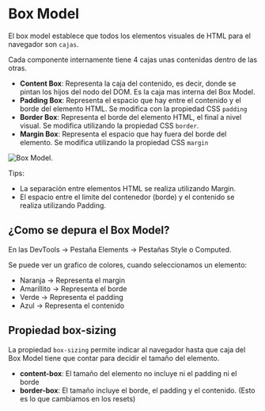 # Box Model

El box model establece que todos los elementos visuales de HTML para el navegador son `cajas`.

Cada componente internamente tiene 4 cajas unas contenidas dentro de las otras.

- **Content Box**: Representa la caja del contenido, es decir, donde se pintan los hijos del nodo del DOM. Es la caja mas interna del Box Model.
- **Padding Box**: Representa el espacio que hay entre el contenido y el borde del elemento HTML. Se modifica con la propiedad CSS `padding`
- **Border Box**: Representa el borde del elemento HTML, el final a nivel visual. Se modifica utilizando la propiedad CSS `border`.
- **Margin Box**: Representa el espacio que hay fuera del borde del elemento. Se modifica utilizando la propiedad CSS `margin`

![Box Model](https://web-dev.imgix.net/image/VbAJIREinuYvovrBzzvEyZOpw5w1/ECuEOJEGnudhXW5JEFih.svg).

Tips:

- La separación entre elementos HTML se realiza utilizando Margin.
- El espacio  entre el limite del contenedor (borde) y el contenido se realiza utilizando Padding.

## ¿Como se depura el Box Model?

En las DevTools -> Pestaña Elements -> Pestañas Style o Computed.

Se puede ver un grafico de colores, cuando seleccionamos un elemento:

- Naranja -> Representa el margin
- Amarillito -> Representa el borde
- Verde -> Representa el padding
- Azul -> Representa el contenido

## Propiedad box-sizing

La propiedad `box-sizing` permite indicar al navegador hasta que caja del Box Model tiene que contar para decidir el tamaño del elemento.

- **content-box**: El tamaño del elemento no incluye ni el padding ni el borde
- **border-box**: El tamaño incluye el borde, el padding y el contenido. (Esto es lo que cambiamos en los resets)
